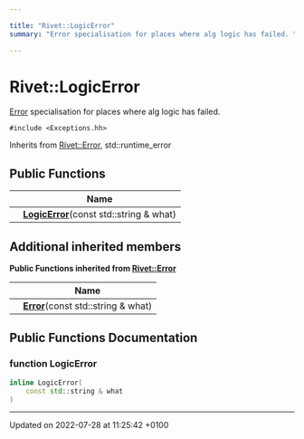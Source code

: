 ```yaml
---

title: "Rivet::LogicError"
summary: "Error specialisation for places where alg logic has failed. "

---
```


# Rivet::LogicError



<a href="http://example.org/classes/structrivet_1_1error/">Error</a> specialisation for places where alg logic has failed. 


`#include <Exceptions.hh>`

Inherits from [Rivet::Error](http://example.org/classes/structrivet_1_1error/), std::runtime_error

## Public Functions

|                | Name           |
| -------------- | -------------- |
| | **[LogicError](http://example.org/classes/structrivet_1_1logicerror/#function-logicerror)**(const std::string & what) |

## Additional inherited members

**Public Functions inherited from [Rivet::Error](http://example.org/classes/structrivet_1_1error/)**

|                | Name           |
| -------------- | -------------- |
| | **[Error](http://example.org/classes/structrivet_1_1error/#function-error)**(const std::string & what) |


## Public Functions Documentation

### function LogicError

```cpp
inline LogicError(
    const std::string & what
)
```


-------------------------------

Updated on 2022-07-28 at 11:25:42 +0100